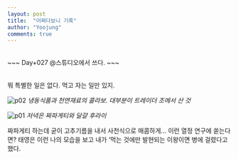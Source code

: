 ```yaml
---
layout: post
title:  "어쩌다보니 기록"
author: "Yoojung"
comments: true
---
```

<br>
~~~
Day+027 @스튜디오에서 쓰다.
~~~
<br>
<br>

뭐 특별한 일은 없다. 먹고 자는 일만 있지.

![p02]({{site.url}}/assets/2018-03-19-p02.JPG)
_냉동식품과 천연재료의 콜라보. 대부분이 트레이더 조에서 산 것_
<br>

![p01]({{site.url}}/assets/2018-03-19-p01.JPG)
_저녁은 짜파게티와 달걀 후라이_
<br>

짜파게티 하는데 굳이 고추기름을 내서 사천식으로 매콤하게... 이런 열정 연구에 쏟는다면? 태영은 이런 나의 모습을 보고 내가 ‘먹는 것에만 발현되는 이왕이면 병에 걸렸다고 했다.  

